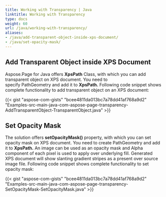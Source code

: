```yaml
---
title: Working with Transparency | Java
linktitle: Working with Transparency
type: docs
weight: 60
url: /java/working-with-transparency/
aliases:
- /java/add-transparent-object-inside-xps-document/
- /java/set-opacity-mask/
---
```


## **Add Transparent Object inside XPS Document**
Aspose.Page for Java offers **XpsPath** Class, with which you can add transparent object on XPS document. You need to specify PathGeometry and add it to **XpsPath.** Following code snippet shows complete functionality to add transparent object on an XPS document:

{{< gist "aspose-com-gists" "bcee4811da013bc7a78dd41af768a9d2" "Examples-src-main-java-com-aspose-page-transparency-AddTransparentObject-TransparentObject.java" >}}

## **Set Opacity Mask**
The solution offers **setOpacityMask()** property, with which you can set opacity mask on XPS document. You need to create PathGeometry and add it to **XpsPath.** An image can be used as an opacity mask and Alpha component of each pixel is used to apply over underlying fill. Generated XPS document will show slanting gradient stripes as a present over source image file. Following code snippet shows complete functionality to set opacity mask:

{{< gist "aspose-com-gists" "bcee4811da013bc7a78dd41af768a9d2" "Examples-src-main-java-com-aspose-page-transparency-SetOpacityMask-SetOpacityMask.java" >}}


